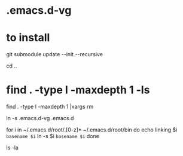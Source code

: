 # .emacs.d-vg

# to install

git submodule update --init --recursive

cd ..
# find . -type l -maxdepth 1 -ls
find . -type l -maxdepth 1 |xargs rm

ln -s .emacs.d-vg .emacs.d

for i in ~/.emacs.d/root/.[0-z]* ~/.emacs.d/root/bin
do
	echo linking $i `basename $i` 
	ln -s $i `basename $i` 
done

ls -la

